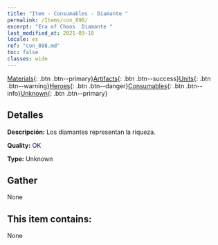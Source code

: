 ```yaml
---
title: "Item - Consumables - Diamante "
permalink: /Items/con_898/
excerpt: "Era of Chaos  Diamante "
last_modified_at: 2021-03-18
locale: es
ref: "con_898.md"
toc: false
classes: wide
---
```

 [Materials](/es/Items/){: .btn .btn--primary}[Artifacts](/es/Items/Artifacts/){: .btn .btn--success}[Units](/es/Items/Units/){: .btn .btn--warning}[Heroes](/es/Items/Heroes/){: .btn .btn--danger}[Consumables](/es/Items/Consumables/){: .btn .btn--info}[Unknown](/es/Items/Unknown/){: .btn .btn--primary}

## Detalles
 **Descripción:** Los diamantes representan la riqueza.

 **Quality:** <span style="color: #000080">OK</span>

 **Type:** Unknown

## Gather

  None

## This item contains:

  None

